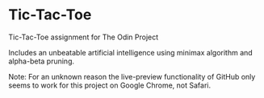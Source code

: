 # Tic-Tac-Toe
Tic-Tac-Toe assignment for The Odin Project

Includes an unbeatable artificial intelligence using minimax algorithm and alpha-beta pruning.

Note: For an unknown reason the live-preview functionality of GitHub only seems to work for this project on Google Chrome, not Safari.